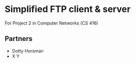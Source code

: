# Simplified FTP client & server
For Project 2 in Computer Networks (CS 416)

## Partners
- Dotty Horsman
- X Y
